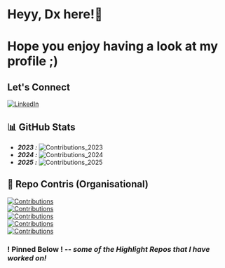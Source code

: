 # Heyy, Dx here!👋
# Hope you enjoy having a look at my profile ;)

## Let's Connect
[![LinkedIn](https://img.shields.io/badge/LinkedIn-0077B5?style=for-the-badge&logo=linkedin&logoColor=white)](https://www.linkedin.com/in/daksh-shah-dx11/)


## 📊 GitHub Stats
- ***2023 :*** ![Contributions_2023](https://img.shields.io/badge/261_Contris-pink)
- ***2024 :*** ![Contributions_2024](https://img.shields.io/badge/225_Contris-pink)
- ***2025 :*** ![Contributions_2025](https://img.shields.io/badge/23_Contris-pink)

## 🎯 Repo Contris (Organisational)
[![Contributions](https://img.shields.io/badge/SERC-Network%20File%20System-blue)](https://github.com/serc-courses/final-project-021)\
[![Contributions](https://img.shields.io/badge/SERC-MP3-blue)](https://github.com/serc-courses/mini-project-3-Daxvshah11)\
[![Contributions](https://img.shields.io/badge/SERC-MP2-blue)](https://github.com/serc-courses/mini-project-2-Daxvshah11)\
[![Contributions](https://img.shields.io/badge/SERC-MP1-blue)](https://github.com/serc-courses/mini-project-1-Daxvshah11)\
[![Contributions](https://img.shields.io/badge/SERC-MP0-blue)](https://github.com/serc-courses/mini-project-0-Daxvshah11)



### ! Pinned Below ! -- _some of the Highlight Repos that I have worked on!_
